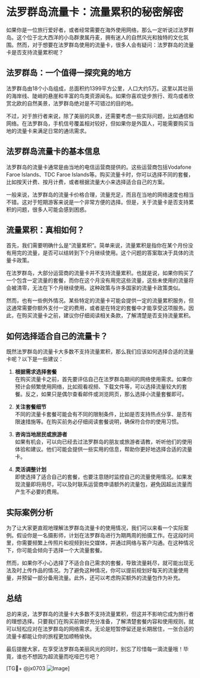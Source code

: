 # 法罗群岛流量卡：流量累积的秘密解密

如果你是一位旅行爱好者，或者经常需要在海外使用网络，那么一定听说过法罗群岛。这个位于北大西洋的小岛群隶属丹麦，拥有迷人的自然风光和独特的文化氛围。然而，对于想要在法罗群岛使用的流量卡，很多人会有疑问：法罗群岛的流量卡是否支持流量累积呢？

## 法罗群岛：一个值得一探究竟的地方

法罗群岛由18个小岛组成，总面积约1399平方公里，人口大约5万。这里以其壮丽的海岸线、陡峭的悬崖和丰富的鸟类资源闻名。如果你喜欢徒步旅行、观鸟或者欣赏北欧的自然美景，法罗群岛绝对是不可错过的目的地。

不过，对于旅行者来说，除了美丽的风景，还需要考虑一些实际问题，比如通信和网络。在法罗群岛，手机信号覆盖相对较好，但如果你是外国人，可能需要购买当地的流量卡来满足日常的通讯需求。

## 法罗群岛流量卡的基本信息

法罗群岛的流量卡通常是由当地的电信运营商提供的。这些运营商包括Vodafone Faroe Islands、TDC Faroe Islands等。购买流量卡时，你可以选择不同的套餐，比如按天计费、按月计费，或者根据流量大小来选择适合自己的方案。

一般来说，法罗群岛的流量卡价格合理，流量充足，而且在当地的网络速度也相当不错。这对于短期游客来说是一个非常方便的选择。但是，关于流量卡是否支持累积的问题，很多人可能会感到困惑。

## 流量累积：真相如何？

首先，我们需要明确什么是“流量累积”。简单来说，流量累积是指你在某个月份没有用完的流量，是否可以结转到下个月继续使用。这个问题的答案取决于具体的流量卡政策。

在法罗群岛，大部分运营商的流量卡并不支持流量累积。也就是说，如果你购买了一个包含一定流量的套餐，而你在这个月没有用完这些流量，这些未使用的流量将会被清零，无法在下个月继续使用。这种政策与许多国家的流量卡政策类似。

然而，也有一些例外情况。某些特定的流量卡可能会提供一定的流量累积服务，但这通常需要你额外支付一定的费用，或者是在特定的套餐中才能享受这项服务。因此，在购买流量卡之前，建议你仔细阅读相关条款，了解清楚是否支持流量累积。

## 如何选择适合自己的流量卡？

既然法罗群岛的流量卡大多数不支持流量累积，那么我们应该如何选择合适的流量卡呢？以下是一些建议：

1. **根据需求选择套餐**  
   在购买流量卡之前，首先要评估自己在法罗群岛期间的网络使用需求。如果你预计会频繁使用网络，比如观看视频、下载文件等，可以选择流量较大的套餐。反之，如果只是偶尔查看邮件或浏览网页，那么选择小流量套餐即可。

2. **关注套餐细节**  
   不同的流量卡套餐可能会有不同的限制条件，比如是否支持热点分享、是否有限速措施等。在购买前务必仔细阅读套餐说明，确保符合你的使用习惯。

3. **咨询当地居民或旅游者**  
   如果有机会，可以向已经去过法罗群岛的朋友或旅游者请教，听听他们的使用体验和建议。他们可能会提供一些实用的信息，帮助你更好地选择合适的流量卡。

4. **灵活调整计划**  
   即使选择了适合自己的套餐，也要注意随时监控自己的流量使用情况。如果发现流量即将用尽，可以及时联系运营商申请额外的流量包，避免因超出流量而产生不必要的费用。

## 实际案例分析

为了让大家更直观地理解法罗群岛流量卡的使用情况，我们可以来看一个实际案例。假设你是一名摄影师，计划在法罗群岛进行为期两周的拍摄工作。在这段时间里，你需要频繁上传照片和视频到社交媒体，并通过网络与客户沟通。在这种情况下，你可能会倾向于选择一个大流量套餐。

然而，如果你不小心选择了不适合自己需求的套餐，导致流量耗尽，就可能出现无法及时上传作品的情况。为了避免这种情况，你可以提前规划好每天的流量使用量，并预留一部分备用流量。此外，还可以考虑购买额外的流量包作为补充。

## 总结

总的来说，法罗群岛的流量卡大多数不支持流量累积，但这并不影响它成为旅行者的理想选择。只要我们在购买前做好充分准备，了解清楚套餐内容和使用规则，就可以轻松应对在法罗群岛的网络需求。无论是短暂停留还是长期居住，一张合适的流量卡都能让你的旅程更加顺畅愉快。

最后提醒大家，在享受法罗群岛美丽风光的同时，别忘了珍惜每一滴流量哦！毕竟，谁也不想因为超流量而吃哑巴亏吧？

[TG💪+ @jx0703 ![Image](https://github.com/user-attachments/assets/dbca1d08-cadb-493c-b0ec-ad6f7a83f270)]